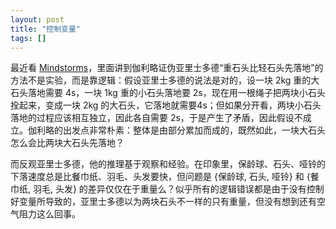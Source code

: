 ```yaml
---
layout: post
title: "控制变量"
tags: []
---
```


最近看 [Mindstorms](http://www.amazon.cn/Mindstorms-Children-Computers-And-Powerful-Ideas-Papert-Seymour-A/dp/0465046746/ref=sr_1_5?ie=UTF8&qid=1374075828&sr=8-5&keywords=mindstorms)，里面讲到伽利略证伪亚里士多德“重石头比轻石头先落地”的方法不是实验，而是靠逻辑：假设亚里士多德的说法是对的，设一块 2kg 重的大石头落地需要 4s，一块 1kg 重的小石头落地要 2s，现在用一根绳子把两块小石头拴起来，变成一块 2kg 的大石头，它落地就需要4s；但如果分开看，两块小石头落地的过程应该相互独立，因此各自需要 2s，于是产生了矛盾，因此假设不成立。伽利略的出发点非常朴素：整体是由部分累加而成的，既然如此，一块大石头怎么会比两块大石头先落地？

而反观亚里士多德，他的推理基于观察和经验。在印象里，保龄球、石头、哑铃的下落速度总是比餐巾纸、羽毛、头发要快，但问题是 {保龄球, 石头, 哑铃} 和 {餐巾纸, 羽毛, 头发} 的差异仅仅在于重量么？似乎所有的逻辑错误都是由于没有控制好变量所导致的，亚里士多德以为两块石头不一样的只有重量，但没有想到还有空气阻力这么回事。


